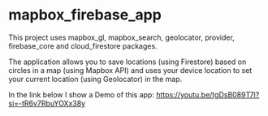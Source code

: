 # mapbox_firebase_app

This project uses mapbox_gl, mapbox_search, geolocator, provider, firebase_core and cloud_firestore packages.

The application allows you to save locations (using Firestore) based on circles in a map (using Mapbox API) and uses your device location to set your current location (using Geolocator) in the map.

In the link below I show a Demo of this app: 
https://youtu.be/tgDsB089T7I?si=-tR6v7RbuYOXx38y


